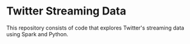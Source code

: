 # Twitter Streaming Data
This repository consists of code that explores Twitter's streaming data using Spark and Python.
